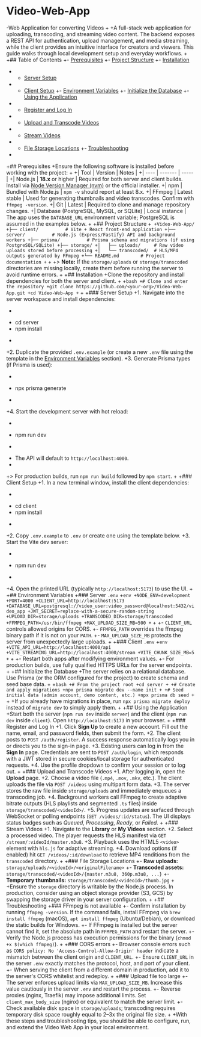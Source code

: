 
 # Video-Web-App
-Web Application for converting Videos
+
+A full-stack web application for uploading, transcoding, and streaming video content. The backend exposes a REST API for authentication, upload management, and media streaming, while the client provides an intuitive interface for creators and viewers. This guide walks through local development setup and everyday workflows.
+
+## Table of Contents
+- [Prerequisites](#prerequisites)
+- [Project Structure](#project-structure)
+- [Installation](#installation)
+  - [Server Setup](#server-setup)
+  - [Client Setup](#client-setup)
+- [Environment Variables](#environment-variables)
+- [Initialize the Database](#initialize-the-database)
+- [Using the Application](#using-the-application)
+  - [Register and Log In](#register-and-log-in)
+  - [Upload and Transcode Videos](#upload-and-transcode-videos)
+  - [Stream Videos](#stream-videos)
+  - [File Storage Locations](#file-storage-locations)
+- [Troubleshooting](#troubleshooting)
+
+## Prerequisites
+Ensure the following software is installed before working with the project:
+
+| Tool | Version | Notes |
+| ---- | ------- | ----- |
+| Node.js | **18.x** or higher | Required for both server and client builds. Install via [Node Version Manager (nvm)](https://github.com/nvm-sh/nvm) or the official installer.
+| npm | Bundled with Node.js | `npm -v` should report at least 8.x.
+| FFmpeg | Latest stable | Used for generating thumbnails and video transcodes. Confirm with `ffmpeg -version`.
+| Git | Latest | Required to clone and manage repository changes.
+| Database (PostgreSQL, MySQL, or SQLite) | Local instance | The app uses the `DATABASE_URL` environment variable; PostgreSQL is assumed in the examples below.
+
+## Project Structure
+```
+Video-Web-App/
+├── client/          # Vite + React front-end application
+├── server/          # Node.js (Express/Fastify) API and background workers
+├── prisma/          # Prisma schema and migrations (if using PostgreSQL/SQLite)
+├── storage/
+│   ├── uploads/     # Raw video uploads stored before processing
+│   └── transcoded/  # HLS/MP4 outputs generated by FFmpeg
+└── README.md        # Project documentation
+```
+
+> **Note:** If the `storage/uploads` or `storage/transcoded` directories are missing locally, create them before running the server to avoid runtime errors.
+
+## Installation
+Clone the repository and install dependencies for both the server and client.
+
+```bash
+# Clone and enter the repository
+git clone https://github.com/<your-org>/Video-Web-App.git
+cd Video-Web-App
+```
+
+### Server Setup
+1. Navigate into the server workspace and install dependencies:
+   ```bash
+   cd server
+   npm install
+   ```
+2. Duplicate the provided `.env.example` (or create a new `.env` file using the template in the [Environment Variables](#environment-variables) section).
+3. Generate Prisma types (if Prisma is used):
+   ```bash
+   npx prisma generate
+   ```
+4. Start the development server with hot reload:
+   ```bash
+   npm run dev
+   ```
+   The API will default to `http://localhost:4000`.
+
+> For production builds, run `npm run build` followed by `npm start`.
+
+### Client Setup
+1. In a new terminal window, install the client dependencies:
+   ```bash
+   cd client
+   npm install
+   ```
+2. Copy `.env.example` to `.env` or create one using the template below.
+3. Start the Vite dev server:
+   ```bash
+   npm run dev
+   ```
+4. Open the printed URL (typically `http://localhost:5173`) to use the UI.
+
+## Environment Variables
+### Server `.env`
+```env
+NODE_ENV=development
+PORT=4000
+CLIENT_URL=http://localhost:5173
+DATABASE_URL=postgresql://video_user:video_password@localhost:5432/video_app
+JWT_SECRET=replace-with-a-secure-random-string
+UPLOAD_DIR=storage/uploads
+TRANSCODED_DIR=storage/transcoded
+FFMPEG_PATH=/usr/bin/ffmpeg
+MAX_UPLOAD_SIZE_MB=500
+```
+
+- `CLIENT_URL` controls allowed origins for CORS.
+- `FFMPEG_PATH` overrides the ffmpeg binary path if it is not on your `PATH`.
+- `MAX_UPLOAD_SIZE_MB` protects the server from unexpectedly large uploads.
+
+### Client `.env`
+```env
+VITE_API_URL=http://localhost:4000/api
+VITE_STREAMING_URL=http://localhost:4000/stream
+VITE_CHUNK_SIZE_MB=5
+```
+
+- Restart both apps after modifying environment values.
+- For production builds, use fully qualified HTTPS URLs for the server endpoints.
+
+## Initialize the Database
+The server relies on a relational database. Use Prisma (or the ORM configured for the project) to create schema and seed base data.
+
+```bash
+# From the project root
+cd server
+
+# Create and apply migrations
+npx prisma migrate dev --name init
+
+# Seed initial data (admin account, demo content, etc.)
+npx prisma db seed
+```
+
+If you already have migrations in place, run `npx prisma migrate deploy` instead of `migrate dev` to simply apply them.
+
+## Using the Application
+Start both the server (`npm run dev` inside `server`) and the client (`npm run dev` inside `client`). Open `http://localhost:5173` in your browser.
+
+### Register and Log In
+1. Click **Sign Up** to create a new account. Fill out the name, email, and password fields, then submit the form.
+2. The client posts to `POST /auth/register`. A success response automatically logs you in or directs you to the sign-in page.
+3. Existing users can log in from the **Sign In** page. Credentials are sent to `POST /auth/login`, which responds with a JWT stored in secure cookies/local storage for authenticated requests.
+4. Use the profile dropdown to confirm your session or to log out.
+
+### Upload and Transcode Videos
+1. After logging in, open the **Upload** page.
+2. Choose a video file (`.mp4`, `.mov`, `.mkv`, etc.). The client uploads the file via `POST /videos` using multipart form data.
+3. The server stores the raw file inside `storage/uploads` and immediately enqueues a transcoding job.
+4. Background workers call FFmpeg to create adaptive bitrate outputs (HLS playlists and segmented `.ts` files) inside `storage/transcoded/<videoId>/`.
+5. Progress updates are surfaced through WebSocket or polling endpoints (`GET /videos/:id/status`). The UI displays status badges such as *Queued*, *Processing*, *Ready*, or *Failed*.
+
+### Stream Videos
+1. Navigate to the **Library** or **My Videos** section.
+2. Select a processed video. The player requests the HLS manifest via `GET /stream/:videoId/master.m3u8`.
+3. Playback uses the HTML5 `<video>` element with `hls.js` for adaptive streaming.
+4. Download options (if enabled) hit `GET /videos/:id/download` to retrieve MP4 renditions from the `transcoded` directory.
+
+### File Storage Locations
+- **Raw uploads:** `storage/uploads/<videoId>/<originalFilename>`
+- **Transcoded assets:** `storage/transcoded/<videoId>/{master.m3u8, 360p.m3u8, ...}`
+- **Temporary thumbnails:** `storage/transcoded/<videoId>/thumb.jpg`
+
+Ensure the `storage` directory is writable by the Node.js process. In production, consider using an object storage provider (S3, GCS) by swapping the storage driver in your server configuration.
+
+## Troubleshooting
+### FFmpeg is not available
+- Confirm installation by running `ffmpeg -version`. If the command fails, install FFmpeg via `brew install ffmpeg` (macOS), `apt install ffmpeg` (Ubuntu/Debian), or download the static builds for Windows.
+- If FFmpeg is installed but the server cannot find it, set the absolute path in `FFMPEG_PATH` and restart the server.
+- Verify the Node.js process has execution permissions for the binary (`chmod +x $(which ffmpeg)`).
+
+### CORS errors
+- Browser console errors such as `CORS policy: No 'Access-Control-Allow-Origin' header` indicate a mismatch between the client origin and `CLIENT_URL`.
+- Ensure `CLIENT_URL` in the server `.env` exactly matches the protocol, host, and port of your client.
+- When serving the client from a different domain in production, add it to the server's CORS whitelist and redeploy.
+
+### Upload file too large
+- The server enforces upload limits via `MAX_UPLOAD_SIZE_MB`. Increase this value cautiously in the server `.env` and restart the process.
+- Reverse proxies (nginx, Traefik) may impose additional limits. Set `client_max_body_size` (nginx) or equivalent to match the server limit.
+- Check available disk space in `storage/uploads`; transcoding requires temporary disk space roughly equal to 2–3x the original file size.
+
+With these steps and troubleshooting tips, you should be able to configure, run, and extend the Video Web App in your local environment.
